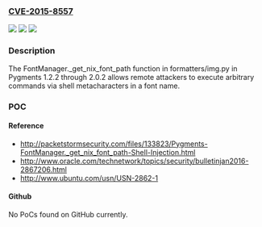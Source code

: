 ### [CVE-2015-8557](https://cve.mitre.org/cgi-bin/cvename.cgi?name=CVE-2015-8557)
![](https://img.shields.io/static/v1?label=Product&message=n%2Fa&color=blue)
![](https://img.shields.io/static/v1?label=Version&message=n%2Fa&color=blue)
![](https://img.shields.io/static/v1?label=Vulnerability&message=n%2Fa&color=brighgreen)

### Description

The FontManager._get_nix_font_path function in formatters/img.py in Pygments 1.2.2 through 2.0.2 allows remote attackers to execute arbitrary commands via shell metacharacters in a font name.

### POC

#### Reference
- http://packetstormsecurity.com/files/133823/Pygments-FontManager._get_nix_font_path-Shell-Injection.html
- http://www.oracle.com/technetwork/topics/security/bulletinjan2016-2867206.html
- http://www.ubuntu.com/usn/USN-2862-1

#### Github
No PoCs found on GitHub currently.


